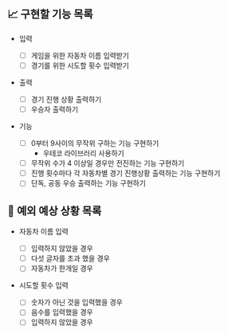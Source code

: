 ## 📈 구현할 기능 목록

- 입력

  - [ ] 게임을 위한 자동차 이름 입력받기
  - [ ] 경기를 위한 시도할 횟수 입력받기

- 출력

  - [ ] 경기 진행 상황 출력하기
  - [ ] 우승자 출력하기

- 기능

  - [ ] 0부터 9사이의 무작위 구하는 기능 구현하기
    - 우테코 라이브러리 사용하기
  - [ ] 무작위 수가 4 이상일 경우만 전진하는 기능 구현하기
  - [ ] 진행 횟수마다 각 자동차별 경기 진행상황 출력하는 기능 구현하기
  - [ ] 단독, 공동 우승 출력하는 기능 구현하기

## 🎯 예외 예상 상황 목록

- 자동차 이름 입력

  - [ ] 입력하지 않았을 경우
  - [ ] 다섯 글자를 초과 했을 경우
  - [ ] 자동차가 한개일 경우

- 시도할 횟수 입력
  - [ ] 숫자가 아닌 것을 입력했을 경우
  - [ ] 음수를 입력했을 경우
  - [ ] 입력하지 않았을 경우
